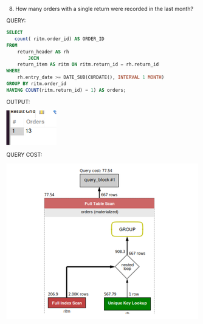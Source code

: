 8.  How many orders with a single return were recorded in the last month?


QUERY:

```sql
SELECT 
   count( ritm.order_id) AS ORDER_ID
FROM
    return_header AS rh
        JOIN
    return_item AS ritm ON ritm.return_id = rh.return_id
WHERE
    rh.entry_date >= DATE_SUB(CURDATE(), INTERVAL 1 MONTH)
GROUP BY ritm.order_id
HAVING COUNT(ritm.return_id) = 1) AS orders;
```

OUTPUT: 

![Alt text](<Screenshot from 2024-03-01 09-38-48.png>)


QUERY COST:


![Alt text](<Screenshot from 2024-03-01 09-39-03.png>)